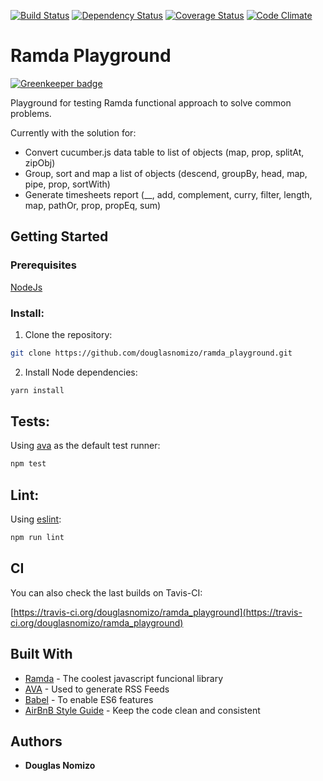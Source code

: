 [![Build Status](https://travis-ci.org/douglasnomizo/ramda_playground.svg?branch=master)](https://travis-ci.org/douglasnomizo/ramda_playground)
[![Dependency Status](https://david-dm.org/douglasnomizo/ramda_playground.svg)](https://david-dm.org/douglasnomizo/ramda_playground)
[![Coverage Status](https://coveralls.io/repos/github/douglasnomizo/ramda_playground/badge.svg?branch=master)](https://coveralls.io/github/douglasnomizo/ramda_playground?branch=master)
[![Code Climate](https://codeclimate.com/github/douglasnomizo/ramda_playground/badges/gpa.svg)](https://codeclimate.com/github/douglasnomizo/ramda_playground)

# Ramda Playground

[![Greenkeeper badge](https://badges.greenkeeper.io/douglasnomizo/ramda_playground.svg)](https://greenkeeper.io/)

Playground for testing Ramda functional approach to solve common problems.

Currently with the solution for:

* Convert cucumber.js data table to list of objects (map, prop, splitAt, zipObj)
* Group, sort and map a list of objects (descend, groupBy, head, map, pipe, prop, sortWith)
* Generate timesheets report (__, add, complement, curry, filter, length, map, pathOr, prop, propEq, sum)

## Getting Started

### Prerequisites

[NodeJs](https://nodejs.org/en/download/package-manager/)

### Install:

1) Clone the repository:

```bash
git clone https://github.com/douglasnomizo/ramda_playground.git
```
2) Install Node dependencies:

```bash
yarn install
```


## Tests:

Using [ava](https://github.com/avajs/ava) as the default test runner:

```bash
npm test
```

## Lint:

Using [eslint](http://eslint.org/):

```bash
npm run lint
```


## CI

You can also check the last builds on Tavis-CI:

[https://travis-ci.org/douglasnomizo/ramda_playground](https://travis-ci.org/douglasnomizo/ramda_playground)

## Built With

* [Ramda](http://ramdajs.com/) - The coolest javascript funcional library
* [AVA](https://github.com/avajs/ava) - Used to generate RSS Feeds
* [Babel](https://github.com/avajs/ava) - To enable ES6 features
* [AirBnB Style Guide](https://github.com/airbnb/javascript) - Keep the code clean and consistent

## Authors

* **Douglas Nomizo**
